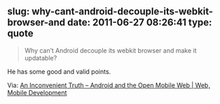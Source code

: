 slug: why-cant-android-decouple-its-webkit-browser-and
date: 2011-06-27 08:26:41
type: quote
---

> Why can’t Android decouple its webkit browser and make it updatable?

He has some good and valid points.

 Via: [An Inconvenient Truth – Android and the Open Mobile Web | Web, Mobile Development](http://www.blog.highub.com/mobile-2/an-inconvenient-truth-android-and-the-open-mobile-web/)
